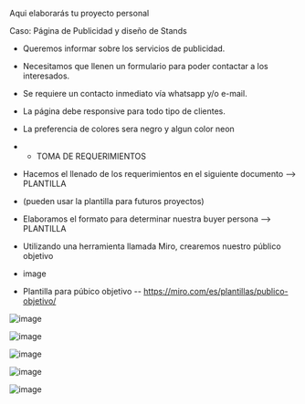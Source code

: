 Aqui elaborarás tu proyecto personal

Caso: Página de Publicidad y diseño de Stands

* Queremos informar sobre los servicios de publicidad. 
* Necesitamos que llenen un formulario para poder contactar a los interesados.
* Se requiere un contacto inmediato vía whatsapp y/o e-mail.
* La página debe responsive para todo tipo de clientes. 
* La preferencia de colores sera negro y algun color neon
* * TOMA DE REQUERIMIENTOS
* Hacemos el llenado de los requerimientos en el siguiente documento --> PLANTILLA

* (pueden usar la plantilla para futuros proyectos)

* Elaboramos el formato para determinar nuestra buyer persona --> PLANTILLA

* Utilizando una herramienta llamada Miro, crearemos nuestro público objetivo

* image

* Plantilla para púbico objetivo -- https://miro.com/es/plantillas/publico-objetivo/

![image](https://user-images.githubusercontent.com/101212784/162100698-ca65af72-f75b-454c-8a48-11ff0d4e996b.png)

![image](https://user-images.githubusercontent.com/101212784/162454218-8ae9bfb0-f384-4fab-be83-e89937d804bc.png)

![image](https://user-images.githubusercontent.com/101212784/162454364-19543c2d-9c28-464d-b07b-796efb65fd96.png)

![image](https://user-images.githubusercontent.com/101212784/162477215-f537d798-ed1b-40d9-b8ba-4758a7e57487.png)

![image](https://user-images.githubusercontent.com/101212784/162585640-e06da831-fdbe-4ad0-9f8a-15c0e9b8dd1e.png)

